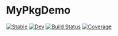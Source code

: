 # MyPkgDemo

[![Stable](https://img.shields.io/badge/docs-stable-blue.svg)](https://MegamindHenry.github.io/MyPkgDemo.jl/stable)
[![Dev](https://img.shields.io/badge/docs-dev-blue.svg)](https://MegamindHenry.github.io/MyPkgDemo.jl/dev)
[![Build Status](https://github.com/MegamindHenry/MyPkgDemo.jl/workflows/CI/badge.svg)](https://github.com/MegamindHenry/MyPkgDemo.jl/actions)
[![Coverage](https://codecov.io/gh/MegamindHenry/MyPkgDemo.jl/branch/master/graph/badge.svg)](https://codecov.io/gh/MegamindHenry/MyPkgDemo.jl)
